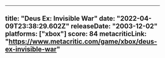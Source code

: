 
---
title: "Deus Ex: Invisible War"
date: "2022-04-09T23:38:29.602Z"
releaseDate: "2003-12-02"
platforms: ["xbox"]
score: 84
metacriticLink: "https://www.metacritic.com/game/xbox/deus-ex-invisible-war"
---
